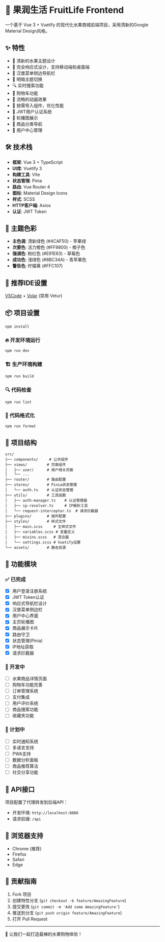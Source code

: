 # 🍎 果润生活 FruitLife Frontend

一个基于 Vue 3 + Vuetify 的现代化水果商城前端项目，采用清新的Google Material Design风格。

## ✨ 特性

- 🎨 清新的水果主题设计
- 📱 完全响应式设计，支持移动端和桌面端
- 🍔 汉堡菜单侧边导航栏
- 🌙 明暗主题切换
- 🔍 实时搜索功能
- 🛒 购物车功能
- 💫 流畅的动画效果
- 🎯 按需导入组件，优化性能
- 🔐 JWT用户认证系统
- 🎪 轮播图展示
- 🏪 商品分类导航
- 👤 用户中心管理

## 🛠️ 技术栈

- **框架**: Vue 3 + TypeScript
- **UI库**: Vuetify 3
- **构建工具**: Vite
- **状态管理**: Pinia
- **路由**: Vue Router 4
- **图标**: Material Design Icons
- **样式**: SCSS
- **HTTP客户端**: Axios
- **认证**: JWT Token

## 🎨 主题色彩

- **主色调**: 清新绿色 (#4CAF50) - 苹果绿
- **次要色**: 活力橙色 (#FF9800) - 橙子色  
- **强调色**: 粉红色 (#E91E63) - 草莓色
- **成功色**: 浅绿色 (#8BC34A) - 青苹果色
- **警告色**: 柠檬黄 (#FFC107)

## 🚀 推荐IDE设置

[VSCode](https://code.visualstudio.com/) + [Volar](https://marketplace.visualstudio.com/items?itemName=Vue.volar) (禁用 Vetur)

## 📦 项目设置

```sh
npm install
```

### 🔥 开发环境运行

```sh
npm run dev
```

### 🏗️ 生产环境构建

```sh
npm run build
```

### 🔍 代码检查

```sh
npm run lint
```

### 🎯 代码格式化

```sh
npm run format
```

## 📁 项目结构

```
src/
├── components/     # 公共组件
├── views/         # 页面组件
│   ├── user/      # 用户相关页面
│   └── ...
├── router/        # 路由配置
├── stores/        # Pinia状态管理
│   └── auth.ts    # 认证状态管理
├── utils/         # 工具函数
│   ├── auth-manager.ts    # 认证管理器
│   ├── ip-resolver.ts     # IP解析工具
│   └── request-interceptor.ts  # 请求拦截器
├── plugins/       # 插件配置
├── styles/        # 样式文件
│   ├── main.scss     # 主样式文件
│   ├── variables.scss # 变量定义
│   ├── mixins.scss   # 混合器
│   └── settings.scss # Vuetify设置
└── assets/        # 静态资源
```

## 🎪 功能模块

### ✅ 已完成
- [x] 用户登录注册系统
- [x] JWT Token认证
- [x] 响应式导航栏设计
- [x] 汉堡菜单侧边栏
- [x] 用户中心界面
- [x] 主页轮播图
- [x] 商品展示卡片
- [x] 路由守卫
- [x] 状态管理(Pinia)
- [x] IP地址获取
- [x] 请求拦截器

### 🚧 开发中
- [ ] 水果商品详情页面
- [ ] 购物车功能完善
- [ ] 订单管理系统
- [ ] 支付集成
- [ ] 用户评价系统
- [ ] 商品搜索功能
- [ ] 收藏夹功能

### 🔮 计划中
- [ ] 实时通知系统
- [ ] 多语言支持
- [ ] PWA支持
- [ ] 数据分析面板
- [ ] 商品推荐算法
- [ ] 社交分享功能

## 🔗 API接口

项目配置了代理转发到后端API：
- 开发环境: `http://localhost:8080`
- 请求前缀: `/api`

## 📱 浏览器支持

- Chrome (推荐)
- Firefox
- Safari
- Edge

## 🤝 贡献指南

1. Fork 项目
2. 创建特性分支 (`git checkout -b feature/AmazingFeature`)
3. 提交更改 (`git commit -m 'Add some AmazingFeature'`)
4. 推送到分支 (`git push origin feature/AmazingFeature`)
5. 打开 Pull Request

---
🍓 让我们一起打造最棒的水果购物体验！
